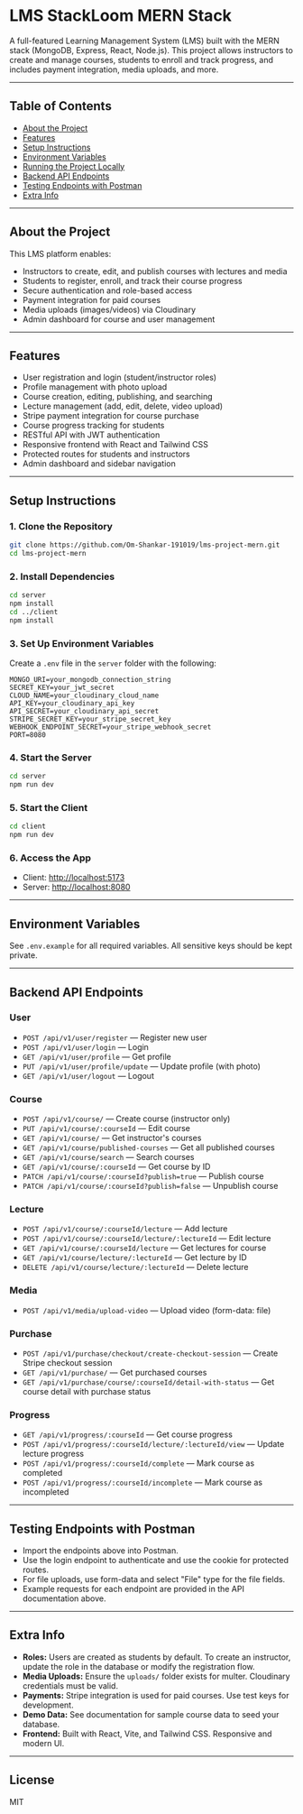 # LMS StackLoom MERN Stack

A full-featured Learning Management System (LMS) built with the MERN stack (MongoDB, Express, React, Node.js). This project allows instructors to create and manage courses, students to enroll and track progress, and includes payment integration, media uploads, and more.

---

## Table of Contents

- [About the Project](#about-the-project)
- [Features](#features)
- [Setup Instructions](#setup-instructions)
- [Environment Variables](#environment-variables)
- [Running the Project Locally](#running-the-project-locally)
- [Backend API Endpoints](#backend-api-endpoints)
- [Testing Endpoints with Postman](#testing-endpoints-with-postman)
- [Extra Info](#extra-info)

---

## About the Project

This LMS platform enables:

- Instructors to create, edit, and publish courses with lectures and media
- Students to register, enroll, and track their course progress
- Secure authentication and role-based access
- Payment integration for paid courses
- Media uploads (images/videos) via Cloudinary
- Admin dashboard for course and user management

---

## Features

- User registration and login (student/instructor roles)
- Profile management with photo upload
- Course creation, editing, publishing, and searching
- Lecture management (add, edit, delete, video upload)
- Stripe payment integration for course purchase
- Course progress tracking for students
- RESTful API with JWT authentication
- Responsive frontend with React and Tailwind CSS
- Protected routes for students and instructors
- Admin dashboard and sidebar navigation

---

## Setup Instructions

### 1. Clone the Repository

```sh
git clone https://github.com/Om-Shankar-191019/lms-project-mern.git
cd lms-project-mern
```

### 2. Install Dependencies

```sh
cd server
npm install
cd ../client
npm install
```

### 3. Set Up Environment Variables

Create a `.env` file in the `server` folder with the following:

```env
MONGO_URI=your_mongodb_connection_string
SECRET_KEY=your_jwt_secret
CLOUD_NAME=your_cloudinary_cloud_name
API_KEY=your_cloudinary_api_key
API_SECRET=your_cloudinary_api_secret
STRIPE_SECRET_KEY=your_stripe_secret_key
WEBHOOK_ENDPOINT_SECRET=your_stripe_webhook_secret
PORT=8080
```

### 4. Start the Server

```sh
cd server
npm run dev
```

### 5. Start the Client

```sh
cd client
npm run dev
```

### 6. Access the App

- Client: [http://localhost:5173](http://localhost:5173)
- Server: [http://localhost:8080](http://localhost:8080)

---

## Environment Variables

See `.env.example` for all required variables. All sensitive keys should be kept private.

---

## Backend API Endpoints

### User

- `POST /api/v1/user/register` — Register new user
- `POST /api/v1/user/login` — Login
- `GET /api/v1/user/profile` — Get profile
- `PUT /api/v1/user/profile/update` — Update profile (with photo)
- `GET /api/v1/user/logout` — Logout

### Course

- `POST /api/v1/course/` — Create course (instructor only)
- `PUT /api/v1/course/:courseId` — Edit course
- `GET /api/v1/course/` — Get instructor's courses
- `GET /api/v1/course/published-courses` — Get all published courses
- `GET /api/v1/course/search` — Search courses
- `GET /api/v1/course/:courseId` — Get course by ID
- `PATCH /api/v1/course/:courseId?publish=true` — Publish course
- `PATCH /api/v1/course/:courseId?publish=false` — Unpublish course

### Lecture

- `POST /api/v1/course/:courseId/lecture` — Add lecture
- `POST /api/v1/course/:courseId/lecture/:lectureId` — Edit lecture
- `GET /api/v1/course/:courseId/lecture` — Get lectures for course
- `GET /api/v1/course/lecture/:lectureId` — Get lecture by ID
- `DELETE /api/v1/course/lecture/:lectureId` — Delete lecture

### Media

- `POST /api/v1/media/upload-video` — Upload video (form-data: file)

### Purchase

- `POST /api/v1/purchase/checkout/create-checkout-session` — Create Stripe checkout session
- `GET /api/v1/purchase/` — Get purchased courses
- `GET /api/v1/purchase/course/:courseId/detail-with-status` — Get course detail with purchase status

### Progress

- `GET /api/v1/progress/:courseId` — Get course progress
- `POST /api/v1/progress/:courseId/lecture/:lectureId/view` — Update lecture progress
- `POST /api/v1/progress/:courseId/complete` — Mark course as completed
- `POST /api/v1/progress/:courseId/incomplete` — Mark course as incompleted

---

## Testing Endpoints with Postman

- Import the endpoints above into Postman.
- Use the login endpoint to authenticate and use the cookie for protected routes.
- For file uploads, use form-data and select "File" type for the file fields.
- Example requests for each endpoint are provided in the API documentation above.

---

## Extra Info

- **Roles:** Users are created as students by default. To create an instructor, update the role in the database or modify the registration flow.
- **Media Uploads:** Ensure the `uploads/` folder exists for multer. Cloudinary credentials must be valid.
- **Payments:** Stripe integration is used for paid courses. Use test keys for development.
- **Demo Data:** See documentation for sample course data to seed your database.
- **Frontend:** Built with React, Vite, and Tailwind CSS. Responsive and modern UI.

---

## License

MIT
